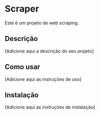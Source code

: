 # Scraper

Este é um projeto de web scraping.

## Descrição

[Adicione aqui a descrição do seu projeto]

## Como usar

[Adicione aqui as instruções de uso]

## Instalação

[Adicione aqui as instruções de instalação]
